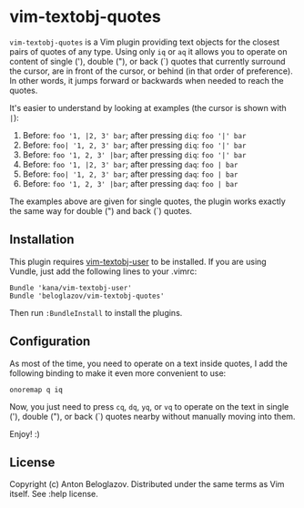 # vim-textobj-quotes

`vim-textobj-quotes` is a Vim plugin providing text objects for the closest
pairs of quotes of any type. Using only `iq` or `aq` it allows you to operate on
content of single ('), double ("), or back (`) quotes that currently surround
the cursor, are in front of the cursor, or behind (in that order of preference).
In other words, it jumps forward or backwards when needed to reach the quotes.

It's easier to understand by looking at examples (the cursor is shown with `|`):

1. Before: `foo '1, |2, 3' bar`; after pressing `diq`: `foo '|' bar`
2. Before: `foo| '1, 2, 3' bar`; after pressing `diq`: `foo '|' bar`
3. Before: `foo '1, 2, 3' |bar`; after pressing `diq`: `foo '|' bar`
4. Before: `foo '1, |2, 3' bar`; after pressing `daq`: `foo | bar`
5. Before: `foo| '1, 2, 3' bar`; after pressing `daq`: `foo | bar`
6. Before: `foo '1, 2, 3' |bar`; after pressing `daq`: `foo | bar`

The examples above are given for single quotes, the plugin works exactly the
same way for double (") and back (`) quotes.


## Installation

This plugin requires
[vim-textobj-user](https://github.com/kana/vim-textobj-user) to be installed. If
you are using Vundle, just add the following lines to your .vimrc:

```
Bundle 'kana/vim-textobj-user'
Bundle 'beloglazov/vim-textobj-quotes'
```

Then run `:BundleInstall` to install the plugins.


## Configuration

As most of the time, you need to operate on a text inside quotes, I add the
following binding to make it even more convenient to use:

```
onoremap q iq
```

Now, you just need to press `cq`, `dq`, `yq`, or `vq` to operate on the text in
single ('), double ("), or back (`) quotes nearby without manually moving into
them.


Enjoy! :)


## License

Copyright (c) Anton Beloglazov. Distributed under the same terms as Vim itself.
See :help license.
